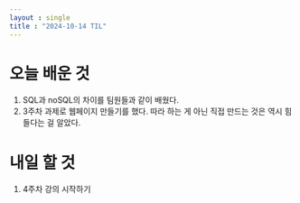 ```yaml
---
layout : single
title : "2024-10-14 TIL"
---
```


# 오늘 배운 것
1. SQL과 noSQL의 차이를 팀원들과 같이 배웠다.
2. 3주차 과제로 웹페이지 만들기를 했다. 따라 하는 게 아닌 직접 만드는 것은 역시 힘들다는 걸 알았다. 

# 내일 할 것
1. 4주차 강의 시작하기